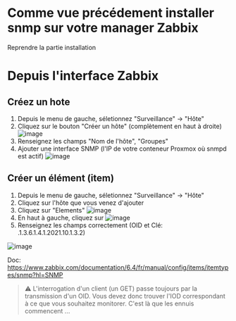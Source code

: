 # Comme vue précédement installer snmp sur votre manager Zabbix
Reprendre la partie installation

# Depuis l'interface Zabbix
## Créez un hote
 1. Depuis le menu de gauche, séletionnez "Surveillance" -> "Hôte"
 2. Cliquez sur le bouton "Créer un hôte" (complètement en haut à droite) ![image](https://github.com/ornech/Supervision-zabbix/assets/101867500/35cb1694-f611-429c-88a4-82ba86297e26)
 3. Renseignez les champs "Nom de l'hôte", "Groupes"
 4. Ajouter une interface SNMP (l'IP de votre conteneur Proxmox où snmpd est actif) ![image](https://github.com/ornech/Supervision-zabbix/assets/101867500/70070581-f216-40b4-b7c6-0ee605a56ebb)


## Créer un élément (item)
 1. Depuis le menu de gauche, séletionnez "Surveillance" -> "Hôte"
 2. Cliquez sur l'hôte que vous venez d'ajouter
 3. Cliquez sur "Elements" ![image](https://github.com/ornech/SNMP/assets/101867500/06f48320-e092-44d0-8d8e-1056c37819ac)
 4. En haut à gauche, cliquez sur ![image](https://github.com/ornech/SNMP/assets/101867500/14f27500-f6df-43a6-9408-7d9520ce9055)
 5. Renseignez les champs correctement (OID et Clé: .1.3.6.1.4.1.2021.10.1.3.2)

![image](https://github.com/ornech/SNMP/assets/101867500/4ee86a49-8084-4d74-80fd-e0f9d5031a4b)

Doc: https://www.zabbix.com/documentation/6.4/fr/manual/config/items/itemtypes/snmp?hl=SNMP

> :warning: L'interrogation d'un client (un GET) passe toujours par la transmission d'un OID. Vous devez donc trouver l'IOD correspondant à ce que vous souhaitez monitorer. C'est là que les ennuis commencent ...
 
